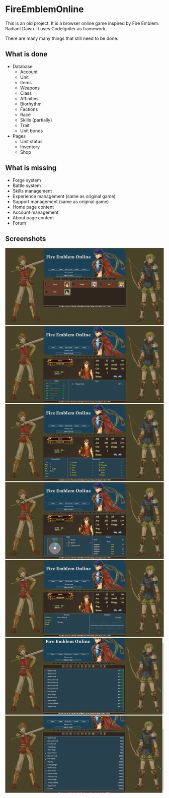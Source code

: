 # FireEmblemOnline

This is an old project. It is a browser online game inspired by Fire Emblem: Radiant Dawn. It uses CodeIgniter as framework.

There are many many things that still need to be done.

## What is done

- Database
    - Account
    - Unit
    - Items
    - Weapons
    - Class
    - Affinities
    - Biorhythm
    - Factions
    - Race
    - Skills (partially)
    - Trait
    - Unit bonds
- Pages
    - Unit status
    - Inventory
    - Shop

## What is missing

- Forge system
- Battle system
- Skills management
- Experience management (same as original game)
- Support management (same as original game)
- Home page content
- Account management
- About page content
- Forum

## Screenshots

![Screen 1](/docs/screen1.png)
![Screen 2](/docs/screen2.png)
![Screen 3](/docs/screen3.png)
![Screen 4](/docs/screen4.png)
![Screen 5](/docs/screen5.png)
![Screen 6](/docs/screen6.png)
![Screen 7](/docs/screen7.png)
